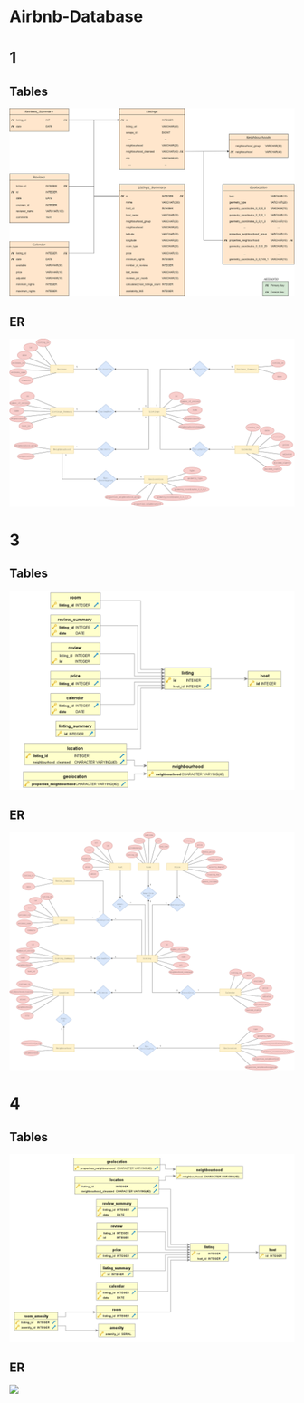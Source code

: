 # Airbnb-Database

# 1

## Tables
![](1.CREATE_TABLES/DIAGRAMS/Diagram.png)

  
## ER
![](1.CREATE_TABLES/DIAGRAMS/airbnb_ERD.png)

# 3 

## Tables
![](3.CREATE_ALTER_TABLES/ERD/TABLE_RELATIONS.png)


## ER
![](3.CREATE_ALTER_TABLES/ERD/airbnb_NF_ERD.png)

# 4 

## Tables
![](4.BCNF_QUERIES/FILES/TABLE_RELATIONS.png)


## ER
![](4.BCNF_QUERIES/FILES/airbnb_NF_ERD.png)
